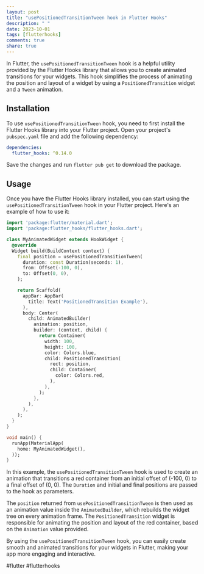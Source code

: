 ```yaml
---
layout: post
title: "usePositionedTransitionTween hook in Flutter Hooks"
description: " "
date: 2023-10-01
tags: [flutterhooks]
comments: true
share: true
---
```


In Flutter, the `usePositionedTransitionTween` hook is a helpful utility provided by the Flutter Hooks library that allows you to create animated transitions for your widgets. This hook simplifies the process of animating the position and layout of a widget by using a `PositionedTransition` widget and a `Tween` animation.

## Installation

To use `usePositionedTransitionTween` hook, you need to first install the Flutter Hooks library into your Flutter project. Open your project's `pubspec.yaml` file and add the following dependency:

```yaml
dependencies:
  flutter_hooks: ^0.14.0
```

Save the changes and run `flutter pub get` to download the package.

## Usage

Once you have the Flutter Hooks library installed, you can start using the `usePositionedTransitionTween` hook in your Flutter project. Here's an example of how to use it:

```dart
import 'package:flutter/material.dart';
import 'package:flutter_hooks/flutter_hooks.dart';

class MyAnimatedWidget extends HookWidget {
  @override
  Widget build(BuildContext context) {
    final position = usePositionedTransitionTween(
      duration: const Duration(seconds: 1),
      from: Offset(-100, 0),
      to: Offset(0, 0),
    );

    return Scaffold(
      appBar: AppBar(
        title: Text('PositionedTransition Example'),
      ),
      body: Center(
        child: AnimatedBuilder(
          animation: position,
          builder: (context, child) {
            return Container(
              width: 100,
              height: 100,
              color: Colors.blue,
              child: PositionedTransition(
                rect: position,
                child: Container(
                  color: Colors.red,
                ),
              ),
            );
          },
        ),
      ),
    );
  }
}

void main() {
  runApp(MaterialApp(
    home: MyAnimatedWidget(),
  ));
}
```

In this example, the `usePositionedTransitionTween` hook is used to create an animation that transitions a red container from an initial offset of (-100, 0) to a final offset of (0, 0). The `Duration` and initial and final positions are passed to the hook as parameters.

The `position` returned from `usePositionedTransitionTween` is then used as an animation value inside the `AnimatedBuilder`, which rebuilds the widget tree on every animation frame. The `PositionedTransition` widget is responsible for animating the position and layout of the red container, based on the `Animation` value provided.

By using the `usePositionedTransitionTween` hook, you can easily create smooth and animated transitions for your widgets in Flutter, making your app more engaging and interactive.

#flutter #flutterhooks